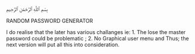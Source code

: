 بِسْمِ ٱللَّٰهِ ٱلرَّحْمَٰنِ ٱلرَّحِيمِ

RANDOM PASSWORD GENERATOR

I do realise that the later has various challanges ie:
                                                  1. The lose the master password could be problematic ;
                                                  2. No Graphical user menu and 
Thus; the next version will put all this into consideration.

